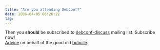 ```yaml
---
title: "Are you attending DebConf?"
date: 2006-04-05 06:26:22
tag: 
---
```

Then you <strong>should</strong> be subscribed to <a target="_blank" href="http://lists.debconf.org/mailman/listinfo/debconf-discuss">debconf-discuss</a> mailing list. Subscribe now!<br/><a target="_blank" href="http://lists.debconf.org/lurker/message/20060405.053513.023d70a8.en.html">Advice</a> on behalf of the good old <a target="_blank" href="http://www.perrier.eu.org/">bubulle</a>.
